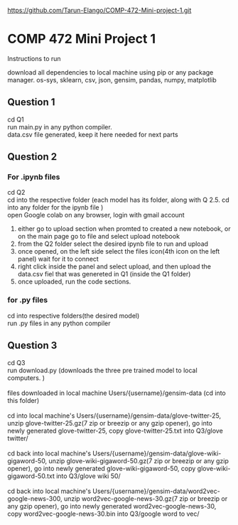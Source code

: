 https://github.com/Tarun-Elango/COMP-472-Mini-project-1.git

# COMP 472 Mini Project 1 

Instructions to run 

download all dependencies to local machine using pip or any package manager.
os-sys, sklearn, csv, json, gensim, pandas, numpy, matplotlib


## Question 1
cd Q1 <br />
run main.py in any python compiler. <br />
data.csv file generated, keep it here needed for next parts <br />


## Question 2
 
### For .ipynb files<br />

cd Q2<br />
cd into the respective folder (each model has its folder, along with Q 2.5. cd into any folder for the ipynb file )<br />
open Google colab on any browser, login with gmail account<br />
1. either go to upload section when promted to created a new notebook, or on the main page go to file and select upload notebook <br />
2. from the Q2 folder select the desired ipynb file to run and upload<br />
3. once opened, on the left side select the files icon(4th icon on the left panel) wait for it to connect<br />
4. right click inside the panel and select upload, and then upload the data.csv fiel that was genereted in Q1 (inside the Q1 folder)<br />
5. once uploaded, run the code sections. <br />



### for .py files <br />
cd into respective folders(the desired model)<br />
run .py files in any python compiler<br />

## Question 3
cd Q3<br />
run download.py (downloads the three pre trained model to local computers. )<br /> <br />
files downloaded in local machine Users/{username}/gensim-data (cd into this folder)<br /> <br />
cd into local machine's Users/{username}/gensim-data/glove-twitter-25, unzip glove-twitter-25.gz(7 zip or breezip or any gzip opener), go into newly generated glove-twitter-25, copy glove-twitter-25.txt into Q3/glove twitter/ <br /> <br />
cd back into local machine's Users/{username}/gensim-data/glove-wiki-gigaword-50, unzip glove-wiki-gigaword-50.gz(7 zip or breezip or any gzip opener), go into newly generated glove-wiki-gigaword-50, copy glove-wiki-gigaword-50.txt into Q3/glove wiki 50/ <br /> <br />
cd back into local machine's Users/{username}/gensim-data/word2vec-google-news-300, unzip word2vec-google-news-30.gz(7 zip or breezip or any gzip opener), go into newly generated word2vec-google-news-30, copy word2vec-google-news-30.bin into Q3/google word to vec/ <br /> <br />
